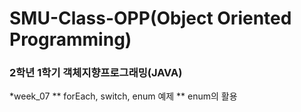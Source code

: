 # SMU-Class-OPP(Object Oriented Programming)
### 2학년 1학기 객체지향프로그래밍(JAVA)


*week_07
** forEach, switch, enum 예제
** enum의 활용
